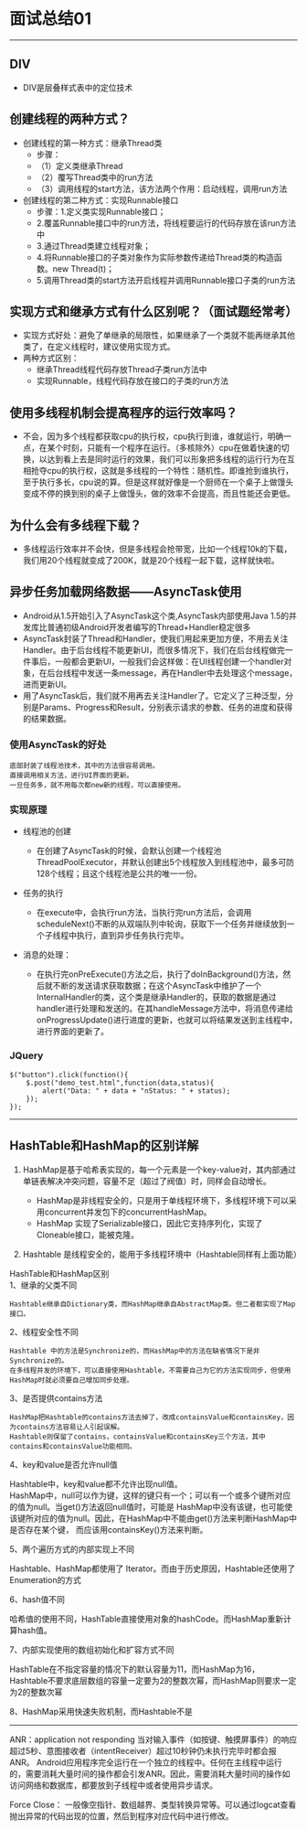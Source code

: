 # 面试总结01 
<hr>   
  
## DIV  
* DIV是层叠样式表中的定位技术   
  
## 创建线程的两种方式？
* 创建线程的第一种方式：继承Thread类
	* 步骤：
	* （1）定义类继承Thread
	* （2）覆写Thread类中的run方法
	* （3）调用线程的start方法，该方法两个作用：启动线程，调用run方法
* 创建线程的第二种方式：实现Runnable接口
	* 步骤：1.定义类实现Runnable接口；
	* 2.覆盖Runnable接口中的run方法，将线程要运行的代码存放在该run方法中
	* 3.通过Thread类建立线程对象；
	* 4.将Runnable接口的子类对象作为实际参数传递给Thread类的构造函数。new Thread(t)；
	* 5.调用Thread类的start方法开启线程并调用Runnable接口子类的run方法 
## 实现方式和继承方式有什么区别呢？（面试题经常考）
* 实现方式好处：避免了单继承的局限性，如果继承了一个类就不能再继承其他类了，在定义线程时，建议使用实现方式。
* 两种方式区别：
	* 继承Thread线程代码存放Thread子类run方法中
	* 实现Runnable，线程代码存放在接口的子类的run方法
 
## 使用多线程机制会提高程序的运行效率吗？
* 不会，因为多个线程都获取cpu的执行权，cpu执行到谁，谁就运行，明确一点，在某个时刻，只能有一个程序在运行。（多核除外）cpu在做着快速的切换，以达到看上去是同时运行的效果，我们可以形象把多线程的运行行为在互相抢夺cpu的执行权，这就是多线程的一个特性：随机性。即谁抢到谁执行，至于执行多长，cpu说的算。但是这样就好像是一个厨师在一个桌子上做馒头变成不停的换到别的桌子上做馒头，做的效率不会提高，而且性能还会更低。
## 为什么会有多线程下载？
* 多线程运行效率并不会快，但是多线程会抢带宽，比如一个线程10k的下载，我们用20个线程就变成了200K，就是20个线程一起下载，这样就快啦。  
  
## 异步任务加载网络数据——AsyncTask使用  

* Android从1.5开始引入了AsyncTask这个类,AsyncTask内部使用Java 1.5的并发库比普通初级Android开发者编写的Thread+Handler稳定很多
* AsyncTask封装了Thread和Handler，使我们用起来更加方便，不用去关注Handler。由于后台线程不能更新UI，而很多情况下，我们在后台线程做完一件事后，一般都会更新UI，一般我们会这样做：在UI线程创建一个handler对象，在后台线程中发送一条message，再在Handler中去处理这个message，进而更新UI。
* 用了AsyncTask后，我们就不用再去关注Handler了。它定义了三种泛型，分别是Params、Progress和Result，分别表示请求的参数、任务的进度和获得的结果数据。
  
### 使用AsyncTask的好处

    底部封装了线程池技术，其中的方法很容易调用。
    直接调用相关方法，进行UI界面的更新。
    一旦任务多，就不用每次都new新的线程，可以直接使用。  
  
### 实现原理  

* 线程池的创建
	* 在创建了AsyncTask的时候，会默认创建一个线程池ThreadPoolExecutor，并默认创建出5个线程放入到线程池中，最多可防128个线程；且这个线程池是公共的唯一一份。
	
* 任务的执行
	* 在execute中，会执行run方法，当执行完run方法后，会调用scheduleNext()不断的从双端队列中轮询，获取下一个任务并继续放到一个子线程中执行，直到异步任务执行完毕。

* 消息的处理：
	* 在执行完onPreExecute()方法之后，执行了doInBackground()方法，然后就不断的发送请求获取数据；在这个AsyncTask中维护了一个InternalHandler的类，这个类是继承Handler的，获取的数据是通过handler进行处理和发送的。在其handleMessage方法中，将消息传递给onProgressUpdate()进行进度的更新，也就可以将结果发送到主线程中，进行界面的更新了。  
	
### JQuery  
	$("button").click(function(){
	    $.post("demo_test.html",function(data,status){
	        alert("Data: " + data + "nStatus: " + status);
	    });
	});
  
---
## HashTable和HashMap的区别详解
1. HashMap是基于哈希表实现的，每一个元素是一个key-value对，其内部通过单链表解决冲突问题，容量不足（超过了阀值）时，同样会自动增长。  
	* HashMap是非线程安全的，只是用于单线程环境下，多线程环境下可以采用concurrent并发包下的concurrentHashMap。
	* HashMap 实现了Serializable接口，因此它支持序列化，实现了Cloneable接口，能被克隆。
  
2. Hashtable 是线程安全的，能用于多线程环境中（Hashtable同样有上面功能）  

HashTable和HashMap区别  
1、继承的父类不同  

	Hashtable继承自Dictionary类，而HashMap继承自AbstractMap类。但二者都实现了Map接口。
2、线程安全性不同  

	Hashtable 中的方法是Synchronize的，而HashMap中的方法在缺省情况下是非Synchronize的。
	在多线程并发的环境下，可以直接使用Hashtable，不需要自己为它的方法实现同步，但使用HashMap时就必须要自己增加同步处理。

3、是否提供contains方法  

    HashMap把Hashtable的contains方法去掉了，改成containsValue和containsKey，因为contains方法容易让人引起误解。
    Hashtable则保留了contains，containsValue和containsKey三个方法，其中contains和containsValue功能相同。  
  
4、key和value是否允许null值  
 
Hashtable中，key和value都不允许出现null值。  
HashMap中，null可以作为键，这样的键只有一个；可以有一个或多个键所对应的值为null。当get()方法返回null值时，可能是 HashMap中没有该键，也可能使该键所对应的值为null。因此，在HashMap中不能由get()方法来判断HashMap中是否存在某个键， 而应该用containsKey()方法来判断。  
  
5、两个遍历方式的内部实现上不同  

Hashtable、HashMap都使用了 Iterator。而由于历史原因，Hashtable还使用了Enumeration的方式 
  
6、hash值不同  

哈希值的使用不同，HashTable直接使用对象的hashCode。而HashMap重新计算hash值。  
  
7、内部实现使用的数组初始化和扩容方式不同   

HashTable在不指定容量的情况下的默认容量为11，而HashMap为16，Hashtable不要求底层数组的容量一定要为2的整数次幂，而HashMap则要求一定为2的整数次幂    
      
8、HashMap采用快速失败机制，而Hashtable不是   

---    
   
ANR：application not responding
当对输入事件（如按键、触摸屏事件）的响应超过5秒、意图接收者（intentReceiver）超过10秒钟仍未执行完毕时都会报ANR。
Android应用程序完全运行在一个独立的线程中。任何在主线程中运行的，需要消耗大量时间的操作都会引发ANR。因此，需要消耗大量时间的操作如访问网络和数据库，都要放到子线程中或者使用异步请求。

Force Close：
一般像空指针、数组越界、类型转换异常等。可以通过logcat查看抛出异常的代码出现的位置，然后到程序对应代码中进行修改。